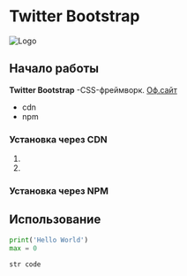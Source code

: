 # Twitter Bootstrap

![Logo](https://miro.medium.com/max/1366/1*j076mAa8ls6ZWebTmN7hOg.png)
## Начало работы
**Twitter Bootstrap** -CSS-фреймворк. [Оф.сайт](https://getbootstrap.com)
* cdn
* npm
### Установка через CDN
1.
1.
### Установка через NPM

## Использование

``` python
print('Hello World')
max = 0
```
`str code`